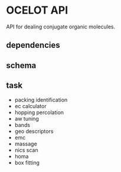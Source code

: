 # OCELOT API

API for dealing conjugate organic molecules.

dependencies
---




schema
---

task
---
- packing identification
- ec calculator
- hopping percolation
- aw tuning
- bands
- geo descriptors
- emc
- massage
- nics scan
- homa
- box fitting